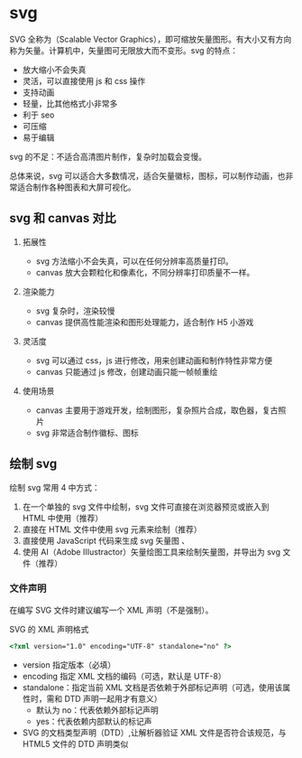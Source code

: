 # svg

SVG 全称为（Scalable Vector Graphics），即可缩放矢量图形。有大小又有方向称为矢量。计算机中，矢量图可无限放大而不变形。svg 的特点：

- 放大缩小不会失真
- 灵活，可以直接使用 js 和 css 操作
- 支持动画
- 轻量，比其他格式小非常多
- 利于 seo
- 可压缩
- 易于编辑

svg 的不足：不适合高清图片制作，复杂时加载会变慢。

总体来说，svg 可以适合大多数情况，适合矢量徽标，图标，可以制作动画，也非常适合制作各种图表和大屏可视化。

## svg 和 canvas 对比

1. 拓展性

   - svg 方法缩小不会失真，可以在任何分辨率高质量打印。
   - canvas 放大会颗粒化和像素化，不同分辨率打印质量不一样。

2. 渲染能力

   - svg 复杂时，渲染较慢
   - canvas 提供高性能渲染和图形处理能力，适合制作 H5 小游戏

3. 灵活度

   - svg 可以通过 css，js 进行修改，用来创建动画和制作特性非常方便
   - canvas 只能通过 js 修改，创建动画只能一帧帧重绘

4. 使用场景

   - canvas 主要用于游戏开发，绘制图形，复杂照片合成，取色器，复古照片
   - svg 非常适合制作徽标、图标

## 绘制 svg

绘制 svg 常用 4 中方式：

1. 在一个单独的 svg 文件中绘制，svg 文件可直接在浏览器预览或嵌入到 HTML 中使用（推荐）
2. 直接在 HTML 文件中使用 svg 元素来绘制（推荐）
3. 直接使用 JavaScript 代码来生成 svg 矢量图 、
4. 使用 AI（Adobe IIIustractor）矢量绘图工具来绘制矢量图，并导出为 svg 文件（推荐）

### 文件声明

在编写 SVG 文件时建议编写一个 XML 声明（不是强制）。

SVG 的 XML 声明格式

```html
<?xml version="1.0" encoding="UTF-8" standalone="no" ?>
```

- version 指定版本（必填）
- encoding 指定 XML 文档的编码（可选，默认是 UTF-8）
- standalone：指定当前 XML 文档是否依赖于外部标记声明（可选，使用该属性时，需和 DTD 声明一起用才有意义）
  - 默认为 no：代表依赖外部标记声明
  - yes：代表依赖内部默认的标记声
- SVG 的文档类型声明（DTD）,让解析器验证 XML 文件是否符合该规范，与 HTML5 文件的 DTD 声明类似
